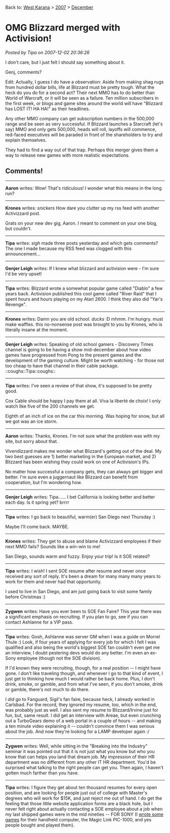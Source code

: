 Back to: [West Karana](/posts/westkarana.md) > [2007](/posts/2007/westkarana.md) > [December](./westkarana.md)
# OMG Blizzard merged with Activision!

*Posted by Tipa on 2007-12-02 20:36:26*

I don't care, but I just felt I should say something about it.

Genj, comments?

Edit: Actually, I guess I do have a observation: Aside from making shag rugs from hundred dollar bills, life at Blizzard must be pretty tough. What the heck do you do for a second act? Their next MMO has to do better than World of Warcraft, or it will be seen as a failure. Ten million subscribers in the first week, or blogs and game sites around the world will have "Blizzard has LOST IT! HA HA!" as their headlines.

Any other MMO company can get subscription numbers in the 500,000 range and be seen as very successful. If Blizzard launches a Starcraft (let's say) MMO and only gets 500,000, heads will roll, layoffs will commence, red-faced executives will be paraded in front of the shareholders to try and explain themselves.

They had to find a way out of that trap. Perhaps this merger gives them a way to release new games with more realistic expectations.

## Comments!

---

**Aaron** writes: Wow! That's ridiculous! I wonder what this means in the long run?

---

**Krones** writes: *snickers* How dare you clutter up my rss feed with another Activizzard post. 

Grats on your new dev gig, Aaron. I meant to comment on your one blog, but couldn't.

---

**Tipa** writes: *sigh* made three posts yesterday and which gets comments? The one I made because my RSS feed was clogged with this announcement...

---

**Genjer Leigh** writes: If I knew what blizzard and activision were - I'm sure I'd be very upset!

---

**Tipa** writes: Blizzard wrote a somewhat popular game called "Diablo" a few years back. Activision published this cool game called "River Raid" that I spent hours and hours playing on my Atari 2600. I think they also did "Yar's Revenge".

---

**Krones** writes: Damn you are old school. *ducks* :D mhmm. I'm hungry. must make waffles. this no-nonsense post was brought to you by Krones, who is literally insane at the moment.

---

**Genjer Leigh** writes: Speaking of old school gamers - Discovery Times channel is going to be having a show mid-december about how video games have progressed from Pong to the present games and the development of the gaming culture. Might be worth watching - for those not too cheap to have that channel in their cable package. ::coughs::Tipa::coughs::

---

**Tipa** writes: I've seen a review of that show, it's supposed to be pretty good.

Cox Cable should be happy I pay them at all. Viva la liberté de choix! I only watch like five of the 200 channels we get.

Eighth of an inch of ice on the car this morning. Was hoping for snow, but all we got was an ice storm.


---

**Aaron** writes: Thanks, Krones. I'm not sure what the problem was with my site, but sorry about that.

Vivendizzard makes me wonder what Blizzard's getting out of the deal. My two best guesses are 1) better marketing in the European market, and 2) Blizzard has been wishing they could work on one of Activision's IPs. 

No matter how successful a company gets, they can always get bigger and better. I'm sure even a juggernaut like Blizzard can benefit from cooperation, but I'm wondering how.

---

**Genjer Leigh** writes: Tipa...... I bet California is looking better and better each day. Is it spring yet? brrrr

---

**Tipa** writes: I go back to beautiful, warm(er) San Diego next Thursday :)

Maybe I'll come back. MAYBE.

---

**Krones** writes: They get to abuse and blame Activizzard employees if their next MMO fails? Sounds like a win-win to me! 

San Diego, sounds warm and fuzzy. Enjoy your trip! Is it SOE related?

---

**Tipa** writes: I wish! I sent SOE resume after resume and never once received any sort of reply. It's been a dream for many many many years to work for them and never had that opportunity. 

I used to live in San Diego, and am just going back to visit some family before Christmas :)

---

**Zygwen** writes: Have you ever been to SOE Fan Faire? This year there was a significant emphasis on recruiting. If you plan to go, see if you can contact Ashlanne for a VIP pass.

---

**Tipa** writes: Gosh, Ashlanne was server GM when I was a guide on Morrel Thule :) Look, if four years of applying for every job for which I felt I was qualified and also being the world's biggest SOE fan couldn't even get me an interview, I doubt pestering devs would do any better. I'm even an ex-Sony employee (though not the SOE division).

If I'd known they were recruiting, though, for a real position -- I might have gone. I don't like traveling though, and whenever I go to that kind of event, I just get to thinking how much I would rather be back home. Plus, I don't drink, smoke, or gamble, and from what I've seen, if you don't smoke, drink or gamble, there's not much to do there.

I *did* go to Fanguard, Sigil's fan faire, because heck, I already worked in Carlsbad. For the record, they ignored my resume, too, which in the end, was probably just as well. I also sent my resume to Blizzard/Irvine just for fun, but, same result. I did get an interview with Areae, but even crunching out a TurboGears demo of a web portal in a couple of hours -- and making a ten minute video explaining it -- couldn't convince them I was serious about the job. And now they're looking for a LAMP developer again :/


---

**Zygwen** writes: Well, while sitting in the "Breaking into the Industry" seminar it was pointed out that it is not just what you know but who you know that can helps you land that dream job. My impression of their HR department was no different from any other IT HR department. You'd be surprised what talking to the right people can get you. Then again, I haven't gotten much farther than you have.

---

**Tipa** writes: I figure they get about ten thousand resumes for every open position, and are looking for people just out of college with Master's degrees who will work for $15K, and just reject me out of hand. I do get the feeling that those little website application forms are a black hole, but I never felt right about actually contacting a SOE employee about a job when my last shipped games were in the mid nineties -- FOR SONY (I [wrote some games](http://www.thefreelibrary.com/Sony+New+Technologies+unveils+%22MAGIC+BAG%22(TM)+game+pack+for+personal...-a017120671) for their handheld computer, the Magic Link PIC-1000, and yes people bought and played them).

